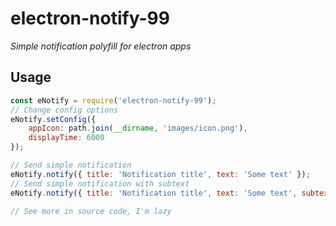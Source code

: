 # electron-notify-99
*Simple notification polyfill for electron apps*

## Usage

```JavaScript
const eNotify = require('electron-notify-99');
// Change config options
eNotify.setConfig({
    appIcon: path.join(__dirname, 'images/icon.png'),
    displayTime: 6000
});

// Send simple notification
eNotify.notify({ title: 'Notification title', text: 'Some text' });
// Send simple notification with subtext
eNotify.notify({ title: 'Notification title', text: 'Some text', subtext: 'Some subtext' });

// See more in source code, I'm lazy
```
